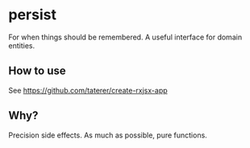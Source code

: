# persist
For when things should be remembered. A useful interface for domain entities.

## How to use
See https://github.com/taterer/create-rxjsx-app

## Why?
Precision side effects. As much as possible, pure functions.
